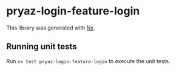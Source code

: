 # pryaz-login-feature-login

This library was generated with [Nx](https://nx.dev).

## Running unit tests

Run `nx test pryaz-login-feature-login` to execute the unit tests.
